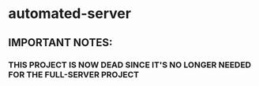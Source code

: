 # automated-server

## IMPORTANT NOTES:
### THIS PROJECT IS NOW DEAD SINCE IT'S NO LONGER NEEDED FOR THE FULL-SERVER PROJECT
